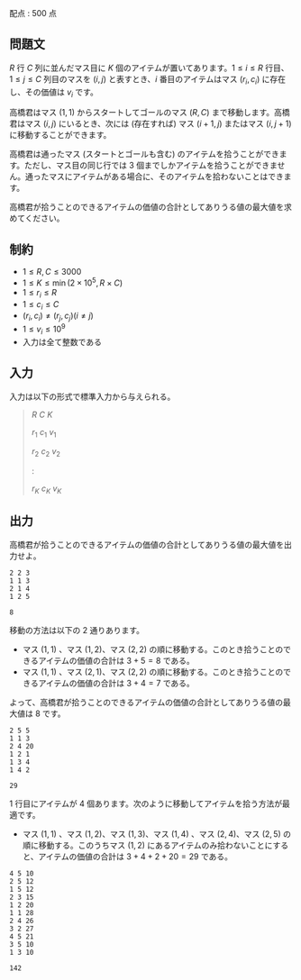 配点 : $500$ 点

## 問題文

$R$ 行 $C$ 列に並んだマス目に $K$ 個のアイテムが置いてあります。$1 \leq i \leq R$ 行目、 $1 \leq j \leq C$ 列目のマスを $(i, j)$ と表すとき、$i$ 番目のアイテムはマス $(r_i, c_i)$ に存在し、その価値は $v_i$ です。

高橋君はマス $(1, 1)$ からスタートしてゴールのマス $(R, C)$ まで移動します。高橋君はマス $(i, j)$ にいるとき、次には (存在すれば) マス $(i + 1, j)$ またはマス $(i, j + 1)$ に移動することができます。

高橋君は通ったマス (スタートとゴールも含む) のアイテムを拾うことができます。ただし、マス目の同じ行では $3$ 個までしかアイテムを拾うことができません。通ったマスにアイテムがある場合に、そのアイテムを拾わないことはできます。

高橋君が拾うことのできるアイテムの価値の合計としてありうる値の最大値を求めてください。

## 制約

- $1 \leq R, C \leq 3000$
- $1 \leq K \leq \min(2 \times 10^5, R \times C)$
- $1 \leq r_i \leq R$
- $1 \leq c_i \leq C$
- $(r_i, c_i) \neq (r_j, c_j) (i \neq j)$
- $1 \leq v_i \leq 10^9$
- 入力は全て整数である

## 入力

入力は以下の形式で標準入力から与えられる。

> $R$ $C$ $K$
> 
> $r_1$ $c_1$ $v_1$
> 
> $r_2$ $c_2$ $v_2$
> 
> $:$
> 
> $r_K$ $c_K$ $v_K$

## 出力

高橋君が拾うことのできるアイテムの価値の合計としてありうる値の最大値を出力せよ。

```input1
2 2 3
1 1 3
2 1 4
1 2 5
```

```output1
8
```

移動の方法は以下の $2$ 通りあります。

- マス $(1, 1)$ 、マス $(1, 2)$、マス $(2, 2)$ の順に移動する。このとき拾うことのできるアイテムの価値の合計は $3 + 5 = 8$ である。
- マス $(1, 1)$ 、マス $(2, 1)$、マス $(2, 2)$ の順に移動する。このとき拾うことのできるアイテムの価値の合計は $3 + 4 = 7$ である。

よって、高橋君が拾うことのできるアイテムの価値の合計としてありうる値の最大値は $8$ です。

```input2
2 5 5
1 1 3
2 4 20
1 2 1
1 3 4
1 4 2
```

```output2
29
```

$1$ 行目にアイテムが $4$ 個あります。次のように移動してアイテムを拾う方法が最適です。

- マス $(1, 1)$ 、マス $(1, 2)$、マス $(1, 3)$、マス $(1, 4)$ 、マス $(2, 4)$、マス $(2, 5)$ の順に移動する。このうちマス $(1, 2)$ にあるアイテムのみ拾わないことにすると、アイテムの価値の合計は $3 + 4 + 2 + 20 = 29$ である。

```input3
4 5 10
2 5 12
1 5 12
2 3 15
1 2 20
1 1 28
2 4 26
3 2 27
4 5 21
3 5 10
1 3 10
```

```output3
142
```